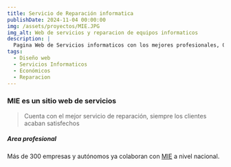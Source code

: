 ```yaml
---
title: Servicio de Reparación informatica
publishDate: 2024-11-04 00:00:00
img: /assets/proyectos/MIE.JPG
img_alt: Web de servicios y reparacion de equipos informaticos 
description: | 
  Pagina Web de Servicios informaticos con los mejores profesionales, Ofrece soluciones de calidad a precios competitivos, el equipo esta compuesto por profesionales especializados al servicio de los clientes, atendiéndo de forma profesional en cualquier problema técnico.
tags:
  - Diseño web
  - Servicios Informaticos
  - Económicos
  - Reparacion
---
```

### MIE es un sitio web de servicios
> Cuenta con el mejor servicio de reparación, siempre los clientes acaban satisfechos


##### Area profesional

Más de 300 empresas y autónomos ya colaboran con [MIE](https://mantenimientoinformaticoeconomico.com/) a nivel nacional.

